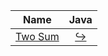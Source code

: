 |                       Name                       |                                                        Java                                                         |
|:------------------------------------------------:|:-------------------------------------------------------------------------------------------------------------------:|
| [Two Sum](https://leetcode.com/problems/two-sum) | [:arrow_right_hook:](https://github.com/leowajda/eureka-java/blob/master/src/main/java/array/iterative/TwoSum.java) |